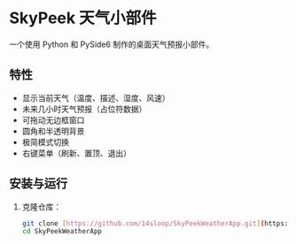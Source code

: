 # SkyPeek 天气小部件

一个使用 Python 和 PySide6 制作的桌面天气预报小部件。

## 特性

* 显示当前天气（温度、描述、湿度、风速）
* 未来几小时天气预报（占位符数据）
* 可拖动无边框窗口
* 圆角和半透明背景
* 极简模式切换
* 右键菜单（刷新、置顶、退出）

## 安装与运行

1.  克隆仓库：
    ```bash
    git clone [https://github.com/14sloop/SkyPeekWeatherApp.git](https://github.com/14sloop/SkyPeekWeatherApp.git)
    cd SkyPeekWeatherApp